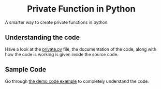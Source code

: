 <h1 align="center">Private Function in Python</h1>
A smarter way to create private functions in python
</br>

<p>
<h2>Understanding the code</h2>
Have a look at the <a href="https://github.com/Faheem41/Private-Function-in-Python/blob/main/src/main.py" rel="noreferrer">private.py</a> file, the documentation of the code, along with how the code is working is given inside the source code.
</br>
</p>

<p>
<h2>Sample Code</h2>
Go through <a href="https://github.com/Faheem41/Private-Function-in-Python/tree/main/sample" rel="noreferrer">the demo code example</a> to completely understand the code.
</p>
